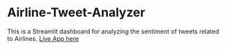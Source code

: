 # Airline-Tweet-Analyzer
This is a Streamlit dashboard for analyzing the sentiment of tweets related to Airlines.
[Live App here](https://airline-tweet-analyzer-i9in9anrt3h7b4f6pgcjej.streamlit.app/)
